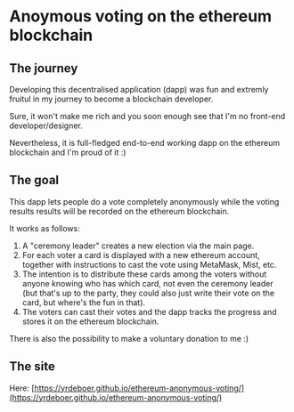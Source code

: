 # Anoymous voting on the ethereum blockchain

## The journey
Developing this decentralised application (dapp) was fun and extremly fruitul in my journey to become a blockchain developer.

Sure, it won't make me rich and you soon enough see that I'm no front-end developer/designer.

Nevertheless, it is full-fledged end-to-end working dapp on the ethereum blockchain and I'm proud of it :)


## The goal
This dapp lets people do a vote completely anonymously while the voting results results will be recorded on the ethereum blockchain.


It works as follows:


1. A "ceremony leader" creates a new election via the main page.
2. For each voter a card is displayed with a new ethereum account,
   together with instructions to cast the vote using MetaMask, Mist, etc.
3. The intention is to distribute these cards among the voters without anyone knowing who has which card, not even the ceremony leader (but that's up to the party, they could also just write their vote on the card, but where's the fun in that).
4. The voters can cast their votes and the dapp tracks the progress and stores it on the ethereum blockchain.


There is also the possibility to make a voluntary donation to me :)


## The site
Here: [https://yrdeboer.github.io/ethereum-anonymous-voting/](https://yrdeboer.github.io/ethereum-anonymous-voting/)





